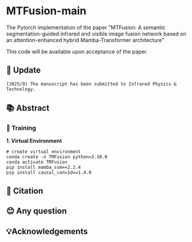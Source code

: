 # MTFusion-main
The Pytorch implementation of the paper "MTFusion: A semantic segmentation-guided infrared and visible image fusion network based on an attention-enhanced hybrid Mamba-Transformer architecture"

This code will be available upon acceptance of the paper.

## 🌟 Update
    [2025/9] The manuscript has been submitted to Infrared Physics & Technology.

## 📚 Abstract

### 🚀 Training
**1. Virtual Environment**
```
# create virtual environment
conda create -n TMFusion python=3.10.0
conda activate TMFusion
pip install mamba_ssm==2.2.4
pip install causal_conv1d==1.4.0
```

## 📝 Citation
  
## 😊 Any question

## 💡Acknowledgements
